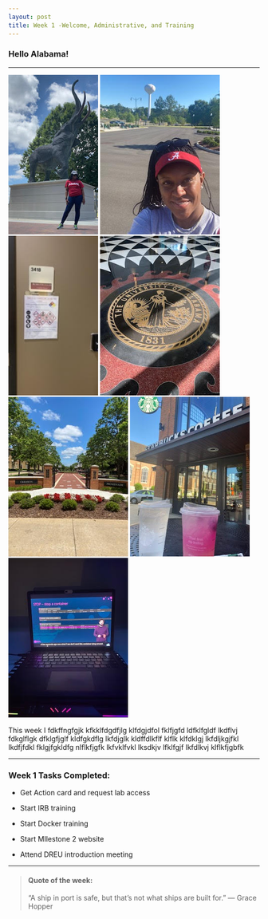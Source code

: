 ```yaml
---
layout: post
title: Week 1 -Welcome, Administrative, and Training
---
```


### Hello Alabama!

----

![uapwkone7](/images/uapwkone7.jpg)
![uapwkone1](/images/uapwkone1.jpg)
![uapwkone10](/images/uapwkone10.jpg)
![uapwkone12](/images/uapwkone12.jpg)
![uapwkone6](/images/uapwkone6.jpg)
![uapwkone3](/images/uapwkone3.jpg)
![uapwktwo4](/images/uapwktwo4.jpg)



This week I fdkffngfgjk kfkklfdgdfjlg klfdgjdfol fklfjgfd ldfklfgldf lkdflvj fdkglflgk dfklgfjglf kldfgkdflg lkfdjglk kldffdlkflf klflk klfdklgj lkfdljkgjfkl lkdfjfdkl fklgjfgkldfg nlflkfjgfk lkfvklfvkl lksdkjv lfklfgjf lkfdlkvj klflkfjgbfk

----

### Week 1 Tasks Completed:

- Get Action card and request lab access	

- Start IRB training

- Start Docker training

- Start MIlestone 2 website

- Attend DREU introduction meeting

----

> #### Quote of the week:
> “A ship in port is safe, but that’s not what ships are built for.” 
> — Grace Hopper
